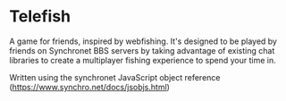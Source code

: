 # Telefish

A game for friends, inspired by webfishing. It's designed to be played by friends on Synchronet BBS servers by taking advantage of existing chat libraries to create a multiplayer fishing experience to spend your time in.

Written using the synchronet JavaScript object reference (https://www.synchro.net/docs/jsobjs.html)
